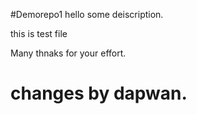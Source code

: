#Demorepo1 
hello
some deiscription.

this is test file

Many thnaks for your effort.
# changes by dapwan.

